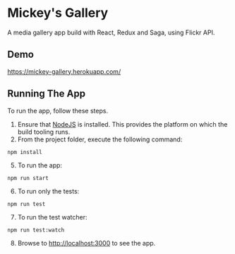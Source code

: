 # Mickey's Gallery
A media gallery app build with React, Redux and Saga, using Flickr API.

## Demo
https://mickey-gallery.herokuapp.com/

## Running The App

To run the app, follow these steps.

1. Ensure that [NodeJS](http://nodejs.org/) is installed. This provides the platform on which the build tooling runs.
2. From the project folder, execute the following command:

  ```shell
  npm install
  ```
  
5. To run the app:

  ```shell
  npm run start
  ```
  
6. To run only the tests:

  ```shell
  npm run test
  ```
  
7. To run the test watcher:

  ```shell
  npm run test:watch
  ```
8. Browse to [http://localhost:3000](http://localhost:3000) to see the app.
